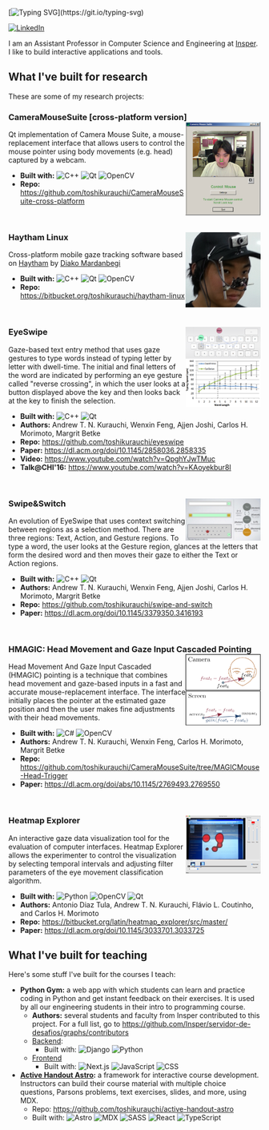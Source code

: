[![Typing SVG](https://readme-typing-svg.demolab.com?font=Fira+Code&weight=700&size=30&duration=2000&pause=1000&color=239FFF&vCenter=true&repeat=false&random=false&width=435&lines=Hi%2C+I'm+Toshi!)](https://git.io/typing-svg)

[![LinkedIn](https://img.shields.io/badge/linkedin-%230077B5.svg?style=for-the-badge&logo=linkedin&logoColor=white)](https://www.linkedin.com/in/andrew-kurauchi-a8499115/)

I am an Assistant Professor in Computer Science and Engineering at [Insper](https://www.insper.edu.br/en/). I like to build interactive applications and tools.

## What I've built for research

These are some of my research projects:

### CameraMouseSuite [cross-platform version] <img src="./img/cameramouse.png" align="right" width="150"> 

Qt implementation of Camera Mouse Suite, a mouse-replacement interface that allows users to control the mouse pointer using body movements (e.g. head) captured by a webcam.

- **Built with:** ![C++](https://img.shields.io/badge/C++-00599C?logo=cplusplus) ![Qt](https://img.shields.io/badge/Qt-41CD52?logo=qt&logoColor=white) ![OpenCV](https://img.shields.io/badge/OpenCV-5C3EE8?logo=opencv&logoColor=white)
- **Repo:** https://github.com/toshikurauchi/CameraMouseSuite-cross-platform

<br clear="both"/>

### Haytham Linux <img src="./img/haytham.jpg" align="right" width="150">

Cross-platform mobile gaze tracking software based on [Haytham](http://www.dmardanbegi.com/software.html) by [Diako Mardanbegi](http://www.dmardanbegi.com/)
  
- **Built with:** ![C++](https://img.shields.io/badge/C++-00599C?logo=cplusplus) ![Qt](https://img.shields.io/badge/Qt-41CD52?logo=qt&logoColor=white) ![OpenCV](https://img.shields.io/badge/OpenCV-5C3EE8?logo=opencv&logoColor=white)
- **Repo:** https://bitbucket.org/toshikurauchi/haytham-linux

<br clear="both"/>

### EyeSwipe <img src="./img/eyeswipe-cpm.png" align="right" width="150">

Gaze-based text entry method that uses gaze gestures to type words instead of typing letter by letter with dwell-time. The initial and final letters of the word are indicated by performing an eye gesture called "reverse crossing", in which the user looks at a button displayed above the key and then looks back at the key to finish the selection.
  
- **Built with:** ![C++](https://img.shields.io/badge/C++-00599C?logo=cplusplus) ![Qt](https://img.shields.io/badge/Qt-41CD52?logo=qt&logoColor=white)
- **Authors:** Andrew T. N. Kurauchi, Wenxin Feng, Ajjen Joshi, Carlos H. Morimoto, Margrit Betke
- **Repo:** https://github.com/toshikurauchi/eyeswipe
- **Paper:** https://dl.acm.org/doi/10.1145/2858036.2858335
- **Video:** https://www.youtube.com/watch?v=QpghYJwTMuc
- **Talk@CHI'16:** https://www.youtube.com/watch?v=KAoyekbur8I

<br clear="both"/>

### Swipe&Switch <img src="./img/swipe-switch.jpg" align="right" width="150">

An evolution of EyeSwipe that uses context switching between regions as a selection method. There are three regions: Text, Action, and Gesture regions. To type a word, the user looks at the Gesture region, glances at the letters that form the desired word and then moves their gaze to either the Text or Action regions.

- **Built with:** ![C++](https://img.shields.io/badge/C++-00599C?logo=cplusplus) ![Qt](https://img.shields.io/badge/Qt-41CD52?logo=qt&logoColor=white)
- **Authors:** Andrew T. N. Kurauchi, Wenxin Feng, Ajjen Joshi, Carlos H. Morimoto, Margrit Betke
- **Repo:** https://github.com/toshikurauchi/swipe-and-switch
- **Paper:** https://dl.acm.org/doi/10.1145/3379350.3416193

<br clear="both"/>

### HMAGIC: Head Movement and Gaze Input Cascaded Pointing <img src="./img/hmagic.png" align="right" width="150">

Head Movement And Gaze Input Cascaded (HMAGIC) pointing is a technique that combines head movement and gaze-based inputs in a fast and accurate mouse-replacement interface. The interface initially places the pointer at the estimated gaze position and then the user makes fine adjustments with their head movements. 

- **Built with:** ![C#](https://img.shields.io/badge/C%23-512BD4?logo=csharp) ![OpenCV](https://img.shields.io/badge/OpenCV-5C3EE8?logo=opencv&logoColor=white)
- **Authors:** Andrew T. N. Kurauchi, Wenxin Feng, Carlos H. Morimoto, Margrit Betke
- **Repo:** https://github.com/toshikurauchi/CameraMouseSuite/tree/MAGICMouse-Head-Trigger
- **Paper:** https://dl.acm.org/doi/abs/10.1145/2769493.2769550

<br clear="both"/>

### Heatmap Explorer <img src="./img/heatmap-explorer.png" align="right" width="150">

An interactive gaze data visualization tool for the evaluation of computer interfaces. Heatmap Explorer allows the experimenter to control the visualization by selecting temporal intervals and adjusting filter parameters of the eye movement classification algorithm.

- **Built with:** ![Python](https://img.shields.io/badge/Python-4584b6?logo=python&logoColor=ffde57) ![OpenCV](https://img.shields.io/badge/OpenCV-5C3EE8?logo=opencv&logoColor=white) ![Qt](https://img.shields.io/badge/Qt-41CD52?logo=qt&logoColor=white)
- **Authors:** Antonio Diaz Tula, Andrew T. N. Kurauchi, Flávio L. Coutinho, and Carlos H. Morimoto
- **Repo:** https://bitbucket.org/latin/heatmap_explorer/src/master/
- **Paper:** https://dl.acm.org/doi/10.1145/3033701.3033725

## What I've built for teaching

Here's some stuff I've built for the courses I teach:

- **Python Gym:** a web app with which students can learn and practice coding in Python and get instant feedback on their exercises. It is used by all our engineering students in their intro to programming course.
  - **Authors:** several students and faculty from Insper contributed to this project. For a full list, go to https://github.com/Insper/servidor-de-desafios/graphs/contributors
  - [Backend](https://github.com/insper/servidor-de-desafios):
    - Built with: ![Django](https://img.shields.io/badge/Django-092E20?logo=django) ![Python](https://img.shields.io/badge/Python-4584b6?logo=python&logoColor=ffde57)
  - [Frontend](https://github.com/toshikurauchi/servidor-de-desafios-frontend)
    - Built with: ![Next.js](https://img.shields.io/badge/Next.js-black?logo=nextdotjs) ![JavaScript](https://img.shields.io/badge/JavaScript-F7DF1E?logo=javascript&logoColor=black) ![CSS](https://img.shields.io/badge/CSS-1572B6?logo=css3&logoColor=white)
- **[Active Handout Astro](https://toshikurauchi.github.io/active-handout-astro/reference/):** a framework for interactive course development. Instructors can build their course material with multiple choice questions, Parsons problems, text exercises, slides, and more, using MDX.
  - Repo: https://github.com/toshikurauchi/active-handout-astro
  - Built with: ![Astro](https://img.shields.io/badge/Astro-BC52EE?logo=astro&logoColor=white) ![MDX](https://img.shields.io/badge/MDX-1B1F24?logo=mdx) ![SASS](https://img.shields.io/badge/SASS-white?logo=sass) ![React](https://img.shields.io/badge/React-black?logo=react) ![TypeScript](https://img.shields.io/badge/TypeScript-3178C6?logo=typescript&logoColor=white) 





